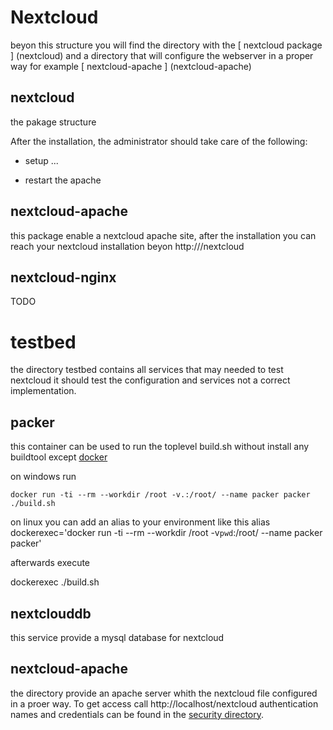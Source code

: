 # Nextcloud

beyon this structure you will find the directory with the [ nextcloud package ] (nextcloud) and a directory that will configure the webserver in a proper way for example [ nextcloud-apache ] (nextcloud-apache)

## nextcloud

the pakage structure 

After the installation, the administrator should take care of the following:

- setup ...

- restart the apache

## nextcloud-apache

this package enable a nextcloud apache site, after the installation you can reach your nextcloud installation beyon http://<root>/nextcloud

## nextcloud-nginx

TODO

# testbed

the directory testbed contains all services that may needed to test nextcloud it should test the configuration and services not a correct implementation.

## packer

this container can be used to run the toplevel build.sh without install any buildtool except [docker](https://www.docker.com/get-docker)

on windows run
```
docker run -ti --rm --workdir /root -v.:/root/ --name packer packer ./build.sh
```

on linux you can add an alias to your environment like this
alias dockerexec='docker run -ti --rm --workdir /root -v`pwd`:/root/ --name packer packer'

afterwards execute

dockerexec ./build.sh

## nextclouddb

this service provide a mysql database for nextcloud

## nextcloud-apache

the directory provide an apache server whith the nextcloud file configured in a proer way. To get access call http://localhost/nextcloud authentication names and credentials can be found in the [security directory](testbed/secrets/).
